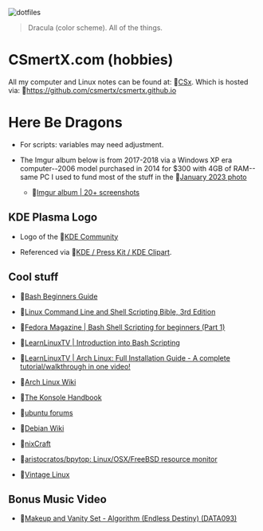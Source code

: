![dotfiles](PXL_20240902_150655645.NIGHT_room_of_stuff.jpg "Home Lab (More or less): September 2nd, 2024")

> Dracula (color scheme). All of the things.

# CSmertX.com (hobbies)
All my computer and Linux notes can be found at: 🔗[CSx](https://csmertx.com). Which is hosted via: 🔗https://github.com/csmertx/csmertx.github.io

# Here Be Dragons

- For scripts: variables may need adjustment.

- The Imgur album below is from 2017-2018 via a Windows XP era computer--2006 model purchased in 2014 for $300 with 4GB of RAM--same PC I used to fund most of the stuff in the 🔗[January 2023 photo](desktop_jan_2023.jpg)

    - 🔗[Imgur album | 20+ screenshots](https://imgur.com/a/VXpYHBM)

## KDE Plasma Logo

- Logo of the 🔗[KDE Community](https://kde.org/ "KDE Community")

- Referenced via 🔗[KDE / Press Kit / KDE Clipart](https://kde.org/stuff/clipart/ "KDE / Press Kit / KDE Clipart").

## Cool stuff

- 🔗[Bash Beginners Guide](https://tldp.org/LDP/Bash-Beginners-Guide/html/)

- 🔗[Linux Command Line and Shell Scripting Bible, 3rd Edition](https://www.oreilly.com/library/view/linux-command-line/9781118983843/)

- 🔗[Fedora Magazine | Bash Shell Scripting for beginners (Part 1)](https://fedoramagazine.org/bash-shell-scripting-for-beginners-part-1/)

- 🔗[LearnLinuxTV | Introduction into Bash Scripting](https://www.youtube.com/watch?v=NWWvZa-qlRE&list=PLT98CRl2KxKG2RCPkG6EPOA-g1FmLfcZl)

- 🔗[LearnLinuxTV | Arch Linux: Full Installation Guide - A complete tutorial/walkthrough in one video!](https://www.youtube.com/watch?v=DPLnBPM4DhI)

- 🔗[Arch Linux Wiki](https://wiki.archlinux.org/)

- 🔗[The Konsole Handbook](https://docs.kde.org/trunk5/en/konsole/konsole/konsole.pdf)

- 🔗[ubuntu forums](https://ubuntuforums.org/)

- 🔗[Debian Wiki](https://wiki.debian.org/)

- 🔗[nixCraft](https://www.cyberciti.biz/)

- 🔗[aristocratos/bpytop: Linux/OSX/FreeBSD resource monitor](https://github.com/aristocratos/bpytop)

- 🔗[Vintage Linux](https://archive.org/search.php?query=linux&and%5B%5D=collection%3A%22vintagesoftware%22&page=1)

## Bonus Music Video

- 🔗[Makeup and Vanity Set - Algorithm (Endless Destiny) (DATA093)](https://www.youtube.com/watch?v=Hx3748DvS7k "YouTube | Makeup and Vanity Set - Algorithm (Endless Destiny) (DATA093)")

